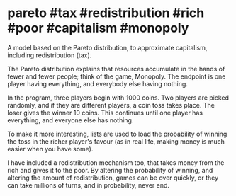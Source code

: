 # pareto #tax #redistribution #rich #poor #capitalism #monopoly
A model based on the Pareto distribution, to approximate capitalism, including redistribution (tax).

The Pareto distribution explains that resources accumulate in the hands of fewer and fewer people; think of the game, Monopoly. The endpoint is one player having everything, and everybody else having nothing.

In the program, three players begin with 1000 coins. Two players are picked randomly, and if they are different players, a coin toss takes place. The loser gives the winner 10 coins. This continues until one player has everything, and everyone else has nothing.

To make it more interesting, lists are used to load the probability of winning the toss in the richer player's favour (as in real life, making money is much easier when you have some).

I have included a redistribution mechanism too, that takes money from the rich and gives it to the poor. By altering the probability of winning, and altering the amount of redistribution, games can be over quickly, or they can take millions of turns, and in probability, never end.
